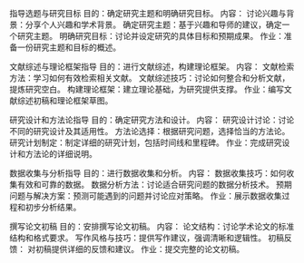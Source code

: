 指导选题与研究目标
目的：确定研究主题和明确研究目标。
内容：
讨论兴趣与背景：分享个人兴趣和学术背景。
确定研究主题：基于兴趣和导师的建议，确定一个研究主题。
明确研究目标：讨论并设定研究的具体目标和预期成果。
作业：准备一份研究主题和目标的概述。

文献综述与理论框架指导
目的：进行文献综述，构建理论框架。
内容：
文献检索方法：学习如何有效检索相关文献。
文献综述技巧：讨论如何整合和分析文献，提炼研究空白。
构建理论框架：建立理论基础，为研究提供支撑。
作业：编写文献综述初稿和理论框架草图。

研究设计和方法论指导
目的：确定研究方法和设计。
内容：
研究设计讨论：讨论不同的研究设计及其适用性。
方法论选择：根据研究问题，选择恰当的方法论。
研究计划制定：制定详细的研究计划，包括时间线和里程碑。
作业：完成研究设计和方法论的详细说明。

数据收集与分析指导
目的：进行数据收集和分析。
内容：
数据收集技巧：如何收集有效和可靠的数据。
数据分析方法：讨论适合研究问题的数据分析技术。
预期问题与解决方案：预测可能遇到的问题并讨论应对策略。
作业：展示数据收集过程和初步分析结果。

撰写论文初稿
目的：安排撰写论文初稿。
内容：
论文结构：讨论学术论文的标准结构和格式要求。
写作风格与技巧：提供写作建议，强调清晰和逻辑性。
初稿反馈： 对初稿提供详细的反馈和建议。
作业：提交完整的论文初稿。


